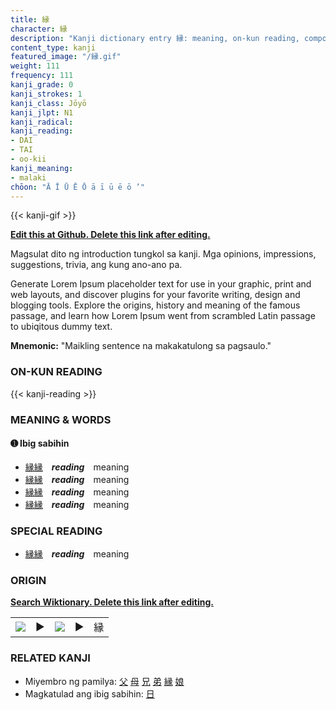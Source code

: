 ```yaml
---
title: 縁
character: 縁
description: "Kanji dictionary entry 縁: meaning, on-kun reading, compounds, origin, related kanji"
content_type: kanji
featured_image: "/縁.gif"
weight: 111
frequency: 111
kanji_grade: 0
kanji_strokes: 1
kanji_class: Jōyō
kanji_jlpt: N1
kanji_radical: 
kanji_reading: 
- DAI
- TAI
- oo-kii
kanji_meaning:
- malaki
chōon: "Ā Ī Ū Ē Ō ā ī ū ē ō ’"
---
```

[//]: # (Don't edit the line below. Kanji animated GIF code is automatically generated.)
{{< kanji-gif >}}

[//]: # (Edit below this line.)

**[Edit this at Github. Delete this link after editing.](https://github.com/tim0g/tim/tree/main/content/kanji/縁/index.md)**

Magsulat dito ng introduction tungkol sa kanji. Mga opinions, impressions, suggestions, trivia, ang kung ano-ano pa.

Generate Lorem Ipsum placeholder text for use in your graphic, print and web layouts, and discover plugins for your favorite writing, design and blogging tools. Explore the origins, history and meaning of the famous passage, and learn how Lorem Ipsum went from scrambled Latin passage to ubiqitous dummy text.
 
**Mnemonic:** "Maikling sentence na makakatulong sa pagsaulo."

### ON-KUN READING

[//]: # (Don't edit the line below. ON-KUN READING code is automatically generated.)
{{< kanji-reading >}}

### MEANING & WORDS

#### ➊ **Ibig sabihin**
  - [縁](../縁)[縁](../縁)　***reading***　meaning
  - [縁](../縁)[縁](../縁)　***reading***　meaning
  - [縁](../縁)[縁](../縁)　***reading***　meaning
  - [縁](../縁)[縁](../縁)　***reading***　meaning

### SPECIAL READING
  - [縁](../縁)[縁](../縁)　***reading***　meaning

### ORIGIN

**[Search Wiktionary. Delete this link after editing.](https://wiktionary.org/wiki/縁)**
<table class="kanji-table"><tr><td>
<img src="60px-縁-bronze.svg.png">
</td><td>▶</td><td>
<img src="60px-縁-oracle.svg.png">
</td><td>▶</td>
<td class="kanji-origin">縁</td>
</tr></table>

### RELATED KANJI
- Miyembro ng pamilya: [父](../父) [母](../母) [兄](../兄) [弟](../弟) [縁](../縁) [娘](../娘)
- Magkatulad ang ibig sabihin: [日](../日)
